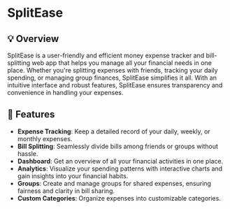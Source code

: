 # SplitEase 

## 💡 Overview
SplitEase is a user-friendly and efficient money expense tracker and bill-splitting web app that helps you manage all your financial needs in one place. Whether you're splitting expenses with friends, tracking your daily spending, or managing group finances, SplitEase simplifies it all. With an intuitive interface and robust features, SplitEase ensures transparency and convenience in handling your expenses.

## 🚀 Features
- **Expense Tracking**: Keep a detailed record of your daily, weekly, or monthly expenses.
- **Bill Splitting**: Seamlessly divide bills among friends or groups without hassle.
- **Dashboard**: Get an overview of all your financial activities in one place.
- **Analytics**: Visualize your spending patterns with interactive charts and gain insights into your financial habits.
- **Groups**: Create and manage groups for shared expenses, ensuring fairness and clarity in bill sharing.
- **Custom Categories**: Organize expenses into customizable categories.
